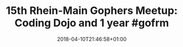 ---
title: "15th Rhein-Main Gophers Meetup: Coding Dojo and 1 year #gofrm"
date: 2018-04-10T21:46:58+01:00
draft: true
---